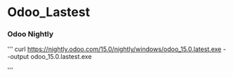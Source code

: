 # Odoo_Lastest

### Odoo Nightly

'''
curl https://nightly.odoo.com/15.0/nightly/windows/odoo_15.0.latest.exe --output odoo_15.0.lastest.exe

'''
